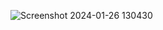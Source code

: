 ![Screenshot 2024-01-26 130430](https://github.com/alessandropesole/Progetti/assets/148793490/7d1afbec-41c2-4a9c-9529-0e21f69d3a8b)
